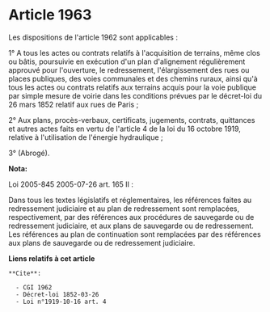 # Article 1963

Les dispositions de l'article 1962 sont applicables :

1° A tous les actes ou contrats relatifs à l'acquisition de terrains, même clos ou bâtis, poursuivie en exécution d'un plan
d'alignement régulièrement approuvé pour l'ouverture, le redressement, l'élargissement des rues ou places publiques, des
voies communales et des chemins ruraux, ainsi qu'à tous les actes ou contrats relatifs aux terrains acquis pour la voie
publique par simple mesure de voirie dans les conditions prévues par le décret-loi du 26 mars 1852 relatif aux rues de
Paris ;

2° Aux plans, procès-verbaux, certificats, jugements, contrats, quittances et autres actes faits en vertu de l'article 4 de
la loi du 16 octobre 1919, relative à l'utilisation de l'énergie hydraulique ;

3° (Abrogé).

**Nota:**

Loi 2005-845 2005-07-26 art. 165 II : 

Dans tous les textes législatifs et réglementaires, les références faites au redressement judiciaire et au plan de
redressement sont remplacées, respectivement, par des références aux procédures de sauvegarde ou de redressement judiciaire,
et aux plans de sauvegarde ou de redressement. Les références au plan de continuation sont remplacées par des références aux
plans de sauvegarde ou de redressement judiciaire.

**Liens relatifs à cet article**

	**Cite**:

	  - CGI 1962
	  - Décret-loi 1852-03-26
	  - Loi n°1919-10-16 art. 4
